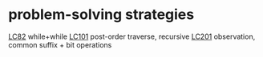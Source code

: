 # problem-solving strategies
[LC82](https://leetcode.com/problems/remove-duplicates-from-sorted-list-ii/description/) while+while
[LC101](https://leetcode.com/problems/symmetric-tree/description/) post-order traverse, recursive
[LC201](https://leetcode.com/problems/bitwise-and-of-numbers-range/) observation, common suffix + bit operations
